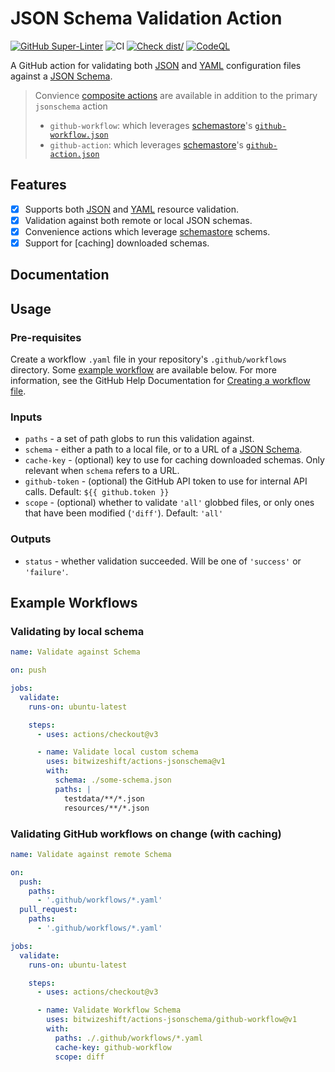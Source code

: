 # JSON Schema Validation Action

[![GitHub Super-Linter](https://github.com/bitwizeshift/actions-jsonschema/actions/workflows/linter.yaml/badge.svg)](https://github.com/super-linter/super-linter)
![CI](https://github.com/bitwizeshift/actions-jsonschema/actions/workflows/ci.yaml/badge.svg)
[![Check dist/](https://github.com/bitwizeshift/actions-jsonschema/actions/workflows/check-dist.yaml/badge.svg)](https://github.com/bitwizeshift/actions-jsonschema/actions/workflows/check-dist.yaml)
[![CodeQL](https://github.com/bitwizeshift/actions-jsonschema/actions/workflows/codeql-analysis.yaml/badge.svg)](https://github.com/bitwizeshift/actions-jsonschema/actions/workflows/codeql-analysis.yaml)

A GitHub action for validating both [JSON] and [YAML] configuration files
against a [JSON Schema].

[JSON]: https://www.json.org/json-en.html
[YAML]: https://yaml.org/
[JSON Schema]: https://json-schema.org/

> Convience [composite actions] are available in addition to the primary
> `jsonschema` action
>
> - `github-workflow`: which leverages [schemastore]'s [`github-workflow.json`]
> - `github-action`: which leverages [schemastore]'s [`github-action.json`]

[`github-workflow.json`]: https://json.schemastore.org/github-workflow.json
[`github-action.json`]: https://json.schemastore.org/github-action.json
[composite actions]:
  https://docs.github.com/en/actions/creating-actions/creating-a-composite-action

## Features

- [x] Supports both [JSON] and [YAML] resource validation.
- [x] Validation against both remote or local JSON schemas.
- [x] Convenience actions which leverage [schemastore] schems.
- [x] Support for [caching] downloaded schemas.

[schemastore]: https://www.schemastore.org/json/

## Documentation

## Usage

### Pre-requisites

Create a workflow `.yaml` file in your repository's `.github/workflows`
directory. Some [example workflow](#example-workflows) are available below. For
more information, see the GitHub Help Documentation for [Creating a workflow
file].

[Creating a workflow file]:
  https://help.github.com/en/articles/configuring-a-workflow#creating-a-workflow-file

### Inputs

- `paths` - a set of path globs to run this validation against.
- `schema` - either a path to a local file, or to a URL of a [JSON Schema].
- `cache-key` - (optional) key to use for caching downloaded schemas. Only
  relevant when `schema` refers to a URL.
- `github-token` - (optional) the GitHub API token to use for internal API
  calls. Default: `${{ github.token }}`
- `scope` - (optional) whether to validate `'all'` globbed files, or only ones
  that have been modified (`'diff'`). Default: `'all'`

### Outputs

- `status` - whether validation succeeded. Will be one of `'success'` or
  `'failure'`.

## Example Workflows

### Validating by local schema

```yaml
name: Validate against Schema

on: push

jobs:
  validate:
    runs-on: ubuntu-latest

    steps:
      - uses: actions/checkout@v3

      - name: Validate local custom schema
        uses: bitwizeshift/actions-jsonschema@v1
        with:
          schema: ./some-schema.json
          paths: |
            testdata/**/*.json
            resources/**/*.json
```

### Validating GitHub workflows on change (with caching)

```yaml
name: Validate against remote Schema

on:
  push:
    paths:
      - '.github/workflows/*.yaml'
  pull_request:
    paths:
      - '.github/workflows/*.yaml'

jobs:
  validate:
    runs-on: ubuntu-latest

    steps:
      - uses: actions/checkout@v3

      - name: Validate Workflow Schema
        uses: bitwizeshift/actions-jsonschema/github-workflow@v1
        with:
          paths: ./.github/workflows/*.yaml
          cache-key: github-workflow
          scope: diff
```
